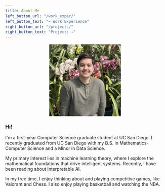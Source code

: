 ```yaml
---
title: About Me
left_button_url: "/work_exper/"
left_button_text: "← Work Experience"
right_button_url: "/projects/"
right_button_text: "Projects →"
---
```


<div style="display: flex; flex-direction: column; align-items: center;">
  <img src="/assets/images/portrait.jpg" alt="Brighten_Picture" style="width: 45%;">
</div>

<p></p>

### Hi!

I'm a first-year Computer Science graduate student at UC San Diego. I recently graduated from UC San Diego with my B.S. in Mathematics-Computer Science and a Minor in Data Science.

My primary interest lies in machine learning theory, where I explore the mathematical foundations that drive intelligent systems. Recently, I have been reading about Interpretable AI.

In my free time, I enjoy thinking about and playing competitive games, like Valorant and Chess. I also enjoy playing basketball and watching the NBA.

